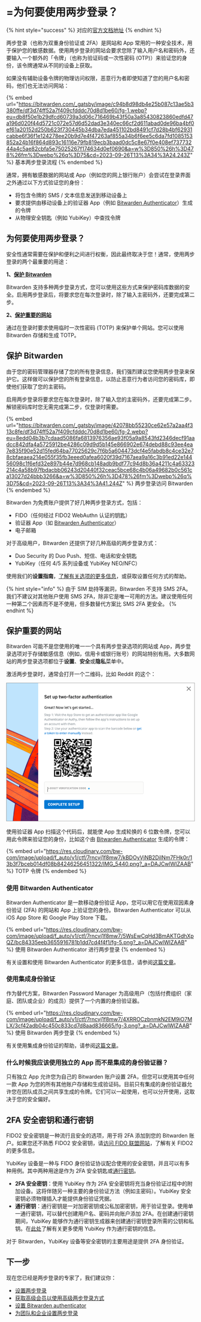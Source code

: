 # =为何要使用两步登录？

{% hint style="success" %}
对应的[官方文档地址](https://bitwarden.com/help/article/bitwarden-field-guide-two-step-login/)
{% endhint %}

两步登录（也称为双重身份验证或 2FA）是网站和 App 常用的一种安全技术，用于保护您的敏感数据。使用两步登录的网站会要求您除了输入用户名和密码外，还要输入一个额外的「令牌」（也称为验证码或一次性密码 (OTP)）来验证您的身份，该令牌通常从不同的设备上获取。

如果没有辅助设备令牌的物理访问权限，恶意行为者即使知道了您的用户名和密码，他们也无法访问网站：

{% embed url="https://bitwarden.com/_gatsby/image/c94b8d98db4e25b087c13ae5b3380ffe/df3d74ff52a7f409cfdddc70d8d1be60/fg-1.webp?eu=db8f50e1b29dfcd60739a3d06c716469b43f50a3a85430823860edfd47a196d020f44d5721c072e57d6d52dad3e340ec66cf2d611abad0de96ba4bf0ef61a20152d250b623f730445b34dba7eda451102bd8491cf7d28b4bf62931cabbe6f36f1e124278ee20b9d7e4f47263af855a34b6f6ee5c6da7fd1085153852a24b16f864d893c16116e79fb819ecb3baad0dc5c8e67f0e408ef73773244a4c5ae82cbfa5e75025267f174634d0ef0690&a=w%3D850%26h%3D478%26fm%3Dwebp%26q%3D75&cd=2023-09-26T13%3A34%3A24.243Z" %}
基本两步登录流程
{% endembed %}

通常，拥有敏感数据的网站或 App（例如您的网上银行账户）会尝试在登录界面之外通过以下方式验证您的身份：

* 将包含令牌的 SMS / 文本信息发送到移动设备上
* 要求提供由移动设备上的验证器 App（例如 [Bitwarden Authenticator](../../bitwarden-authenticator/bitwarden-authenticator.md)）生成的令牌
* 从物理安全钥匙（例如 YubiKey）中查找令牌

## 为何要使用两步登录？ <a href="#how-should-i-use-two-step-login" id="how-should-i-use-two-step-login"></a>

安全性通常需要在保护和便利之间进行权衡，因此最终取决于您！通常，使用两步登录的两个最重要的用途：

**1、**[**保护 Bitwarden** ](field-guide-for-two-step-login.md#securing-bitwarden)

Bitwarden 支持多种两步登录方式，您可以使用这些方式来保护密码库数据的安全。启用两步登录后，将要求您在每次登录时，除了输入主密码外，还要完成第二步。

**2、**[**保护重要的网站**](field-guide-for-two-step-login.md#securing-important-websites)

通过在登录时要求使用临时一次性密码 (TOTP) 来保护单个网站。您可以使用 Bitwarden 存储和生成 TOTP。

## 保护 Bitwarden <a href="#securing-bitwarden" id="securing-bitwarden"></a>

由于您的密码管理器存储了您的所有登录信息，我们强烈建议您使用两步登录来保护它。这样做可以保护您的所有登录信息，以防止恶意行为者访问您的密码库，即使他们获取了您的主密码。

启用两步登录将要求您在每次登录时，除了输入您的主密码外，还要完成第二步。解锁密码库时您无需完成第二步，仅登录时需要。

{% embed url="https://bitwarden.com/_gatsby/image/42078bb55230ce62e57a2aa4f313c8fe/df3d74ff52a7f409cfdddc70d8d1be60/fg-2.webp?eu=8edd04b3b7cdaad5086fa6813976356ae93f05a9a8543fd2346decf91aadcc842dfa4a5725912be4286c09d9d5b145e866902e674debd88c93ee4ea7e835f90e52d15fed64ba77025629c7f6b5a604473dcf4e5fabdb8c4ce32e78cbfaeaea214e055f35fb3eeed0afea6020f39d7167aea9a16c3b91ed22e14456098c1f6efd32e897b44e7d968cb148adb9bdf77c94d8b36a4211c4a63323214c4a58b97fbdacbb06243d20440f32ceac5bce68c4b06a49682b0c561ca13027d24bbb3266&a=w%3D850%26h%3D478%26fm%3Dwebp%26q%3D75&cd=2023-09-26T13%3A34%3A41.244Z" %}
两步登录访问 Bitwarden
{% endembed %}

Bitwarden 为免费账户提供了好几种两步登录方式，包括：

* FIDO（任何经过 FIDO2 WebAuthn 认证的钥匙）
* 验证器 App（如 [Bitwarden Authenticator](../../bitwarden-authenticator/bitwarden-authenticator.md)）
* 电子邮箱

对于高级用户，Bitwarden 还提供了好几种高级的两步登录方式：

* Duo Security 的 Duo Push、短信、电话和安全钥匙
* YubiKey（任何 4/5 系列设备或 YubiKey NEO/NFC）

使用我们的**设置指南**，[了解有关选项的更多信息](setup-two-step-login/two-step-login-methods.md)，或获取设置任何方式的帮助。

{% hint style="info" %}
由于 SIM 劫持等漏洞，Bitwarden 不支持 SMS 2FA。我们不建议对其他账户使用 SMS 2FA，除非它是唯一可用的方法。建议使用任何一种第二个因素而不是不使用，但多数替代方案比 SMS 2FA 更安全。
{% endhint %}

## 保护重要的网站 <a href="#securing-important-websites" id="securing-important-websites"></a>

Bitwarden 可能不是您使用的唯一一个具有两步登录选项的网站或 App，两步登录选项对于存储敏感信息（例如，信用卡或银行账号）的网站特别有用。大多数网站的两步登录选项都位于**设置**、**安全**或**隐私**菜单中。

激活两步登录时，通常会打开一个二维码，比如 Reddit 的这个：

![2FA 二维码](../../.gitbook/assets/reddit-2fa-setup.png)

使用验证器 App 扫描这个代码后，就能使 App 生成轮换的 6 位数令牌，您可以用此令牌来验证您的身份，比如这个由 [Bitwarden Authenticator](../../bitwarden-authenticator/bitwarden-authenticator.md) 生成的令牌：

{% embed url="https://res.cloudinary.com/bw-com/image/upload/f_auto/v1/ctf/7rncvj1f8mw7/kBDOyVjNB2DiINm7FHk0r/13b3f7bceb014df08b84246256451322/IMG_5440.png?_a=DAJCwlWIZAAB" %}
TOTP 令牌
{% endembed %}

### 使用 Bitwarden Authenticator <a href="#use-bitwarden-authenticator" id="use-bitwarden-authenticator"></a>

Bitwarden Authenticator 是一款移动身份验证 App，您可以用它在使用双因素身份验证 (2FA) 的网站和 App 上验证您的身份。Bitwarden Authenticator 可以从 iOS App Store 和 Google Play Store 下载。

{% embed url="https://res.cloudinary.com/bw-com/image/upload/f_auto/v1/ctf/7rncvj1f8mw7/5WsEwCqHd3BmAKTGdhXpQZ/bc84335eeb3655916781b1dd7cd4f4f1/fg-5.png?_a=DAJCwlWIZAAB" %}
使用 Bitwarden Authenticator 进行两步登录
{% endembed %}

有关设置和使用 Bitwarden Authenticator 的更多信息，请参阅[这篇文章](../../bitwarden-authenticator/bitwarden-authenticator.md)。

### 使用集成身份验证 <a href="#use-integrated-authentication" id="use-integrated-authentication"></a>

作为替代方案，Bitwarden Password Manager 为高级用户（包括付费组织（家庭、团队或企业）的成员）提供了一个内置的身份验证器。

{% embed url="https://res.cloudinary.com/bw-com/image/upload/f_auto/v1/ctf/7rncvj1f8mw7/4XRROCzbnmkN2EM9iO7MLX/3cf42adb04c450c833cd7d8aad836665/fg-3.png?_a=DAJCwlWIZAAB" %}
使用 Bitwarden 两步登录
{% endembed %}

有关使用集成身份验证的帮助，请参阅[这篇文章](../../your-vault/totp.md)。

### 什么时候我应该使用独立的 App 而不是集成的身份验证器？

只有独立 App 允许您为自己的 Bitwarden 账户设置 2FA，但您可以使用其中任何一款 App 为您的所有其他账户存储和生成验证码。目前只有集成的身份验证器允许您在团队成员之间共享生成的令牌。它们可以一起使用，也可以分开使用，这取决于您的安全偏好。

## 2FA 安全密钥和通行密钥 <a href="#id-2fa-security-keys-and-passkeys" id="id-2fa-security-keys-and-passkeys"></a>

FIDO2 安全密钥是一种流行且安全的选项，用于将 2FA 添加到您的 Bitwarden 账户。如果您还不熟悉 FIDO2 安全密钥，请[访问 FIDO 联盟网站](https://fidoalliance.org/fido2/)，了解有关 FIDO2 的更多信息。

YubiKey 设备是一种与 FIDO 身份验证协议配合使用的安全密钥，并且可以有多种用例。其中两种用途是作为 2FA 安全钥匙或[通行密钥](https://bitwarden.com/blog/what-are-passkeys-and-passkey-login/)。

* **2FA 安全密钥**：使用 YubiKey 作为 2FA 安全密钥将充当身份验证过程中的附加设备。这将伴随另一种主要的身份验证方法（例如主密码）。YubiKey 安全密钥必须物理插入才能提供身份验证凭据。
* **通行密钥**：通行密钥是一对加密密钥或公私加密密钥，用于验证登录。使用单一通行密钥，可以替代创建用户名、密码并向账户添加 2FA。在创建通行密钥期间，YubiKey 能够作为通行密钥生成器来创建通行密钥登录所需的公钥和私钥。在[此处](https://www.yubico.com/resources/glossary/what-is-a-passkey/)了解有关更多使用 YubiKey 作为通行密钥的信息。

对于 Bitwarden，YubiKey 设备等安全密钥的主要用途是提供 2FA 身份验证。

## 下一步 <a href="#next-steps" id="next-steps"></a>

现在您已经是两步登录的专家了，我们建议你：

* [设置两步登录](setup-two-step-login/two-step-login-methods.md)
* [获取高级会员以使用高级两步登录方式](https://vault.bitwarden.com/#/?premium=purchase)
* [设置 Bitwarden authenticator](../../your-vault/totp.md)
* [为团队和企业设置两步登录](setup-two-step-login/two-step-login-methods.md#two-step-login-for-teams-and-enterprise)
